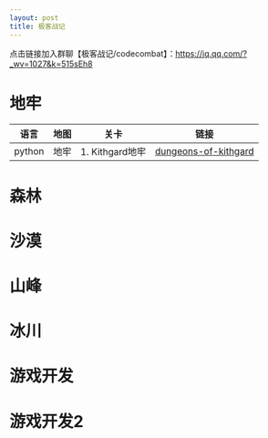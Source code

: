 ```yaml
---
layout: post
title: 极客战记
---
```

点击链接加入群聊【极客战记/codecombat】：https://jq.qq.com/?_wv=1027&k=515sEh8

# 地牢

语言 | 地图 | 关卡 | 链接
---|---|---|---
python | 地牢 | 1. Kithgard地牢 | [dungeons-of-kithgard](/极客战记(python)/dungeons-of-kithgard.html)

# 森林
# 沙漠
# 山峰
# 冰川
# 游戏开发
# 游戏开发2